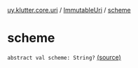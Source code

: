 [uy.klutter.core.uri](../index.md) / [ImmutableUri](index.md) / [scheme](.)


# scheme
`abstract val scheme: String?` [(source)](https://github.com/kohesive/klutter/blob/master/core-jdk6/src/main/kotlin/uy/klutter/core/uri/UriBuilder.kt#L29)


